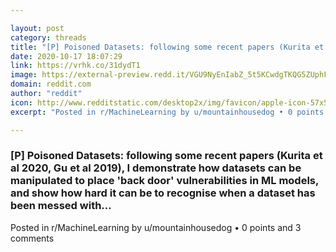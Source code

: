 ```yaml
---

layout: post
category: threads
title: "[P] Poisoned Datasets: following some recent papers (Kurita et al 2020, Gu et al 2019), I demonstrate how datasets can be manipulated to place 'back door' vulnerabilities in ML models, and show how hard it can be to recognise when a dataset has been messed with..."
date: 2020-10-17 18:07:29
link: https://vrhk.co/31dydT1
image: https://external-preview.redd.it/VGU9NyEnIabZ_5t5KCwdgTKQG5ZUphF-RdkYMZSYT88.jpg?width=640&height=335.078534031&auto=webp&crop=640:335.078534031,smart&s=6de31819e9e546a3b6d66d539055fec0f4223b36
domain: reddit.com
author: "reddit"
icon: http://www.redditstatic.com/desktop2x/img/favicon/apple-icon-57x57.png
excerpt: "Posted in r/MachineLearning by u/mountainhousedog • 0 points and 3 comments"

---
```


### [P] Poisoned Datasets: following some recent papers (Kurita et al 2020, Gu et al 2019), I demonstrate how datasets can be manipulated to place 'back door' vulnerabilities in ML models, and show how hard it can be to recognise when a dataset has been messed with...

Posted in r/MachineLearning by u/mountainhousedog • 0 points and 3 comments